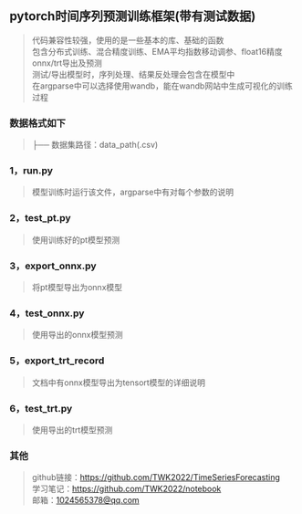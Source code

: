 ## pytorch时间序列预测训练框架(带有测试数据)
>代码兼容性较强，使用的是一些基本的库、基础的函数  
>包含分布式训练、混合精度训练、EMA平均指数移动调参、float16精度onnx/trt导出及预测   
>测试/导出模型时，序列处理、结果反处理会包含在模型中  
>在argparse中可以选择使用wandb，能在wandb网站中生成可视化的训练过程
### 数据格式如下  
>├── 数据集路径：data_path(.csv)  
### 1，run.py
>模型训练时运行该文件，argparse中有对每个参数的说明
### 2，test_pt.py
>使用训练好的pt模型预测
### 3，export_onnx.py
>将pt模型导出为onnx模型
### 4，test_onnx.py
>使用导出的onnx模型预测
### 5，export_trt_record
>文档中有onnx模型导出为tensort模型的详细说明
### 6，test_trt.py
>使用导出的trt模型预测
### 其他
>github链接：https://github.com/TWK2022/TimeSeriesForecasting  
>学习笔记：https://github.com/TWK2022/notebook  
>邮箱：1024565378@qq.com